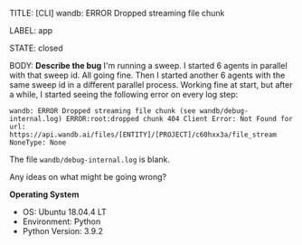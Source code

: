 TITLE:
[CLI] wandb: ERROR Dropped streaming file chunk 

LABEL:
app

STATE:
closed

BODY:
**Describe the bug**
I'm running a sweep. I started 6 agents in parallel with that sweep id. All going fine. Then I started another 6 agents with the same sweep id in a different parallel process. Working fine at start, but after a while, I started seeing the following error on every log step:

`wandb: ERROR Dropped streaming file chunk (see wandb/debug-internal.log)
ERROR:root:dropped chunk 404 Client Error: Not Found for url: https://api.wandb.ai/files/[ENTITY]/[PROJECT]/c60hxx3a/file_stream
NoneType: None`

The file `wandb/debug-internal.log` is blank.

Any ideas on what might be going wrong?

**Operating System**
- OS: Ubuntu 18.04.4 LT
- Environment: Python
- Python Version: 3.9.2

